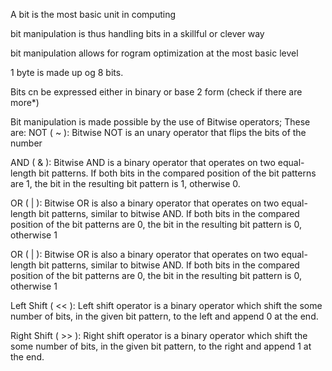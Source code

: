 A bit is the most basic unit in computing

bit manipulation is thus handling bits in a skillful or clever way

bit manipulation allows for rogram optimization at the  most basic level

1 byte is made up og 8 bits.

Bits cn be expressed either in binary or base 2 form (check if there are more*)

Bit manipulation is made possible by the use of Bitwise operators;
These are:
NOT ( ~ ): Bitwise NOT is an unary operator that flips the bits of the number

AND ( & ): Bitwise AND is a binary operator that operates on two equal-length bit patterns. If both bits in the compared position of the bit patterns are 1, the bit in the resulting bit pattern is 1, otherwise 0.

OR ( | ): Bitwise OR is also a binary operator that operates on two equal-length bit patterns, similar to bitwise AND. If both bits in the compared position of the bit patterns are 0, the bit in the resulting bit pattern is 0, otherwise 1

OR ( | ): Bitwise OR is also a binary operator that operates on two equal-length bit patterns, similar to bitwise AND. If both bits in the compared position of the bit patterns are 0, the bit in the resulting bit pattern is 0, otherwise 1

Left Shift ( << ): Left shift operator is a binary operator which shift the some number of bits, in the given bit pattern, to the left and append 0 at the end.

Right Shift ( >> ): Right shift operator is a binary operator which shift the some number of bits, in the given bit pattern, to the right and append 1 at the end. 
